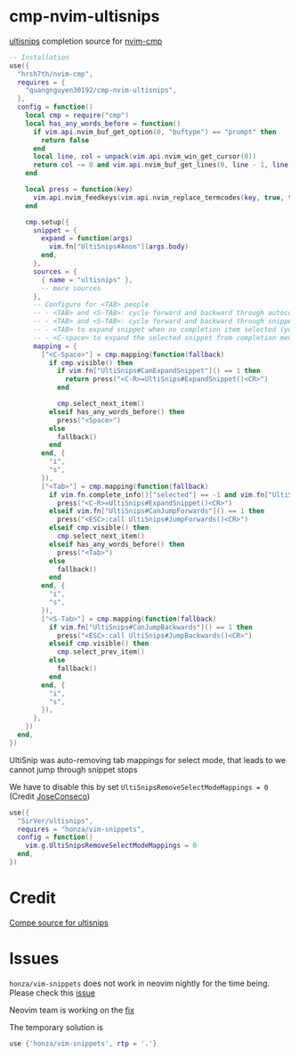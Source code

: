 # cmp-nvim-ultisnips

[ultisnips](https://github.com/SirVer/ultisnips) completion source for [nvim-cmp](https://github.com/hrsh7th/nvim-cmp)

```lua
-- Installation
use({
  "hrsh7th/nvim-cmp",
  requires = {
    "quangnguyen30192/cmp-nvim-ultisnips",
  },
  config = function()
    local cmp = require("cmp")
    local has_any_words_before = function()
      if vim.api.nvim_buf_get_option(0, "buftype") == "prompt" then
        return false
      end
      local line, col = unpack(vim.api.nvim_win_get_cursor(0))
      return col ~= 0 and vim.api.nvim_buf_get_lines(0, line - 1, line, true)[1]:sub(col, col):match("%s") == nil
    end

    local press = function(key)
      vim.api.nvim_feedkeys(vim.api.nvim_replace_termcodes(key, true, true, true), "n", true)
    end

    cmp.setup({
      snippet = {
        expand = function(args)
          vim.fn["UltiSnips#Anon"](args.body)
        end,
      },
      sources = {
        { name = "ultisnips" },
        -- more sources
      },
      -- Configure for <TAB> people
      -- - <TAB> and <S-TAB>: cycle forward and backward through autocompletion items
      -- - <TAB> and <S-TAB>: cycle forward and backward through snippets tabstops and placeholders
      -- - <TAB> to expand snippet when no completion item selected (you don't need to select the snippet from completion item to expand)
      -- - <C-space> to expand the selected snippet from completion menu
      mapping = {
        ["<C-Space>"] = cmp.mapping(function(fallback)
          if cmp.visible() then
            if vim.fn["UltiSnips#CanExpandSnippet"]() == 1 then
              return press("<C-R>=UltiSnips#ExpandSnippet()<CR>")
            end

            cmp.select_next_item()
          elseif has_any_words_before() then
            press("<Space>")
          else
            fallback()
          end
        end, {
          "i",
          "s",
        }),
        ["<Tab>"] = cmp.mapping(function(fallback)
          if vim.fn.complete_info()["selected"] == -1 and vim.fn["UltiSnips#CanExpandSnippet"]() == 1 then
            press("<C-R>=UltiSnips#ExpandSnippet()<CR>")
          elseif vim.fn["UltiSnips#CanJumpForwards"]() == 1 then
            press("<ESC>:call UltiSnips#JumpForwards()<CR>")
          elseif cmp.visible() then
            cmp.select_next_item()
          elseif has_any_words_before() then
            press("<Tab>")
          else
            fallback()
          end
        end, {
          "i",
          "s",
        }),
        ["<S-Tab>"] = cmp.mapping(function(fallback)
          if vim.fn["UltiSnips#CanJumpBackwards"]() == 1 then
            press("<ESC>:call UltiSnips#JumpBackwards()<CR>")
          elseif cmp.visible() then
            cmp.select_prev_item()
          else
            fallback()
          end
        end, {
          "i",
          "s",
        }),
      },
    })
  end,
})
```

UltiSnip was auto-removing tab mappings for select mode, that leads to we cannot jump through snippet stops

We have to disable this by set `UltiSnipsRemoveSelectModeMappings = 0` (Credit [JoseConseco](https://github.com/quangnguyen30192/cmp-nvim-ultisnips/issues/5))
```lua
use({
  "SirVer/ultisnips",
  requires = "honza/vim-snippets",
  config = function()
    vim.g.UltiSnipsRemoveSelectModeMappings = 0
  end,
})
```

# Credit
[Compe source for ultisnips](https://github.com/hrsh7th/nvim-compe/blob/master/lua/compe_ultisnips/init.lua)

# Issues
`honza/vim-snippets` does not work in neovim nightly for the time being. Please check this [issue](https://github.com/quangnguyen30192/cmp-nvim-ultisnips/issues/9)

Neovim team is working on the [fix](https://github.com/neovim/neovim/pull/15632)

The temporary solution is
```lua
use {'honza/vim-snippets', rtp = '.'}
```
